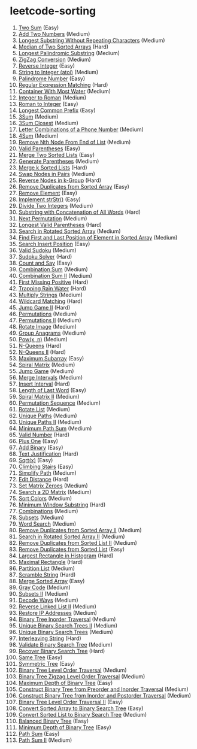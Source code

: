 # leetcode-sorting
0001. [Two Sum](https://leetcode.com/problems/two-sum) (Easy)  
0002. [Add Two Numbers](https://leetcode.com/problems/add-two-numbers) (Medium)  
0003. [Longest Substring Without Repeating Characters](https://leetcode.com/problems/longest-substring-without-repeating-characters) (Medium)  
0004. [Median of Two Sorted Arrays](https://leetcode.com/problems/median-of-two-sorted-arrays) (Hard)  
0005. [Longest Palindromic Substring](https://leetcode.com/problems/longest-palindromic-substring) (Medium)  
0006. [ZigZag Conversion](https://leetcode.com/problems/zigzag-conversion) (Medium)  
0007. [Reverse Integer](https://leetcode.com/problems/reverse-integer) (Easy)  
0008. [String to Integer (atoi)](https://leetcode.com/problems/string-to-integer-atoi) (Medium)  
0009. [Palindrome Number](https://leetcode.com/problems/palindrome-number) (Easy)  
0010. [Regular Expression Matching](https://leetcode.com/problems/regular-expression-matching) (Hard)  
0011. [Container With Most Water](https://leetcode.com/problems/container-with-most-water) (Medium)  
0012. [Integer to Roman](https://leetcode.com/problems/integer-to-roman) (Medium)  
0013. [Roman to Integer](https://leetcode.com/problems/roman-to-integer) (Easy)  
0014. [Longest Common Prefix](https://leetcode.com/problems/longest-common-prefix) (Easy)  
0015. [3Sum](https://leetcode.com/problems/3sum) (Medium)  
0016. [3Sum Closest](https://leetcode.com/problems/3sum-closest) (Medium)  
0017. [Letter Combinations of a Phone Number](https://leetcode.com/problems/letter-combinations-of-a-phone-number) (Medium)  
0018. [4Sum](https://leetcode.com/problems/4sum) (Medium)  
0019. [Remove Nth Node From End of List](https://leetcode.com/problems/remove-nth-node-from-end-of-list) (Medium)  
0020. [Valid Parentheses](https://leetcode.com/problems/valid-parentheses) (Easy)  
0021. [Merge Two Sorted Lists](https://leetcode.com/problems/merge-two-sorted-lists) (Easy)  
0022. [Generate Parentheses](https://leetcode.com/problems/generate-parentheses) (Medium)  
0023. [Merge k Sorted Lists](https://leetcode.com/problems/merge-k-sorted-lists) (Hard)  
0024. [Swap Nodes in Pairs](https://leetcode.com/problems/swap-nodes-in-pairs) (Medium)  
0025. [Reverse Nodes in k-Group](https://leetcode.com/problems/reverse-nodes-in-k-group) (Hard)  
0026. [Remove Duplicates from Sorted Array](https://leetcode.com/problems/remove-duplicates-from-sorted-array) (Easy)  
0027. [Remove Element](https://leetcode.com/problems/remove-element) (Easy)  
0028. [Implement strStr()](https://leetcode.com/problems/implement-strstr) (Easy)  
0029. [Divide Two Integers](https://leetcode.com/problems/divide-two-integers) (Medium)  
0030. [Substring with Concatenation of All Words](https://leetcode.com/problems/substring-with-concatenation-of-all-words) (Hard)  
0031. [Next Permutation](https://leetcode.com/problems/next-permutation) (Medium)  
0032. [Longest Valid Parentheses](https://leetcode.com/problems/longest-valid-parentheses) (Hard)  
0033. [Search in Rotated Sorted Array](https://leetcode.com/problems/search-in-rotated-sorted-array) (Medium)  
0034. [Find First and Last Position of Element in Sorted Array](https://leetcode.com/problems/find-first-and-last-position-of-element-in-sorted-array) (Medium)  
0035. [Search Insert Position](https://leetcode.com/problems/search-insert-position) (Easy)  
0036. [Valid Sudoku](https://leetcode.com/problems/valid-sudoku) (Medium)  
0037. [Sudoku Solver](https://leetcode.com/problems/sudoku-solver) (Hard)  
0038. [Count and Say](https://leetcode.com/problems/count-and-say) (Easy)  
0039. [Combination Sum](https://leetcode.com/problems/combination-sum) (Medium)  
0040. [Combination Sum II](https://leetcode.com/problems/combination-sum-ii) (Medium)  
0041. [First Missing Positive](https://leetcode.com/problems/first-missing-positive) (Hard)  
0042. [Trapping Rain Water](https://leetcode.com/problems/trapping-rain-water) (Hard)  
0043. [Multiply Strings](https://leetcode.com/problems/multiply-strings) (Medium)  
0044. [Wildcard Matching](https://leetcode.com/problems/wildcard-matching) (Hard)  
0045. [Jump Game II](https://leetcode.com/problems/jump-game-ii) (Hard)  
0046. [Permutations](https://leetcode.com/problems/permutations) (Medium)  
0047. [Permutations II](https://leetcode.com/problems/permutations-ii) (Medium)  
0048. [Rotate Image](https://leetcode.com/problems/rotate-image) (Medium)  
0049. [Group Anagrams](https://leetcode.com/problems/group-anagrams) (Medium)  
0050. [Pow(x, n)](https://leetcode.com/problems/powx-n) (Medium)  
0051. [N-Queens](https://leetcode.com/problems/n-queens) (Hard)  
0052. [N-Queens II](https://leetcode.com/problems/n-queens-ii) (Hard)  
0053. [Maximum Subarray](https://leetcode.com/problems/maximum-subarray) (Easy)  
0054. [Spiral Matrix](https://leetcode.com/problems/spiral-matrix) (Medium)  
0055. [Jump Game](https://leetcode.com/problems/jump-game) (Medium)  
0056. [Merge Intervals](https://leetcode.com/problems/merge-intervals) (Medium)  
0057. [Insert Interval](https://leetcode.com/problems/insert-interval) (Hard)  
0058. [Length of Last Word](https://leetcode.com/problems/length-of-last-word) (Easy)  
0059. [Spiral Matrix II](https://leetcode.com/problems/spiral-matrix-ii) (Medium)  
0060. [Permutation Sequence](https://leetcode.com/problems/permutation-sequence) (Medium)  
0061. [Rotate List](https://leetcode.com/problems/rotate-list) (Medium)  
0062. [Unique Paths](https://leetcode.com/problems/unique-paths) (Medium)  
0063. [Unique Paths II](https://leetcode.com/problems/unique-paths-ii) (Medium)  
0064. [Minimum Path Sum](https://leetcode.com/problems/minimum-path-sum) (Medium)  
0065. [Valid Number](https://leetcode.com/problems/valid-number) (Hard)  
0066. [Plus One](https://leetcode.com/problems/plus-one) (Easy)  
0067. [Add Binary](https://leetcode.com/problems/add-binary) (Easy)  
0068. [Text Justification](https://leetcode.com/problems/text-justification) (Hard)  
0069. [Sqrt(x)](https://leetcode.com/problems/sqrtx) (Easy)  
0070. [Climbing Stairs](https://leetcode.com/problems/climbing-stairs) (Easy)  
0071. [Simplify Path](https://leetcode.com/problems/simplify-path) (Medium)  
0072. [Edit Distance](https://leetcode.com/problems/edit-distance) (Hard)  
0073. [Set Matrix Zeroes](https://leetcode.com/problems/set-matrix-zeroes) (Medium)  
0074. [Search a 2D Matrix](https://leetcode.com/problems/search-a-2d-matrix) (Medium)  
0075. [Sort Colors](https://leetcode.com/problems/sort-colors) (Medium)  
0076. [Minimum Window Substring](https://leetcode.com/problems/minimum-window-substring) (Hard)  
0077. [Combinations](https://leetcode.com/problems/combinations) (Medium)  
0078. [Subsets](https://leetcode.com/problems/subsets) (Medium)  
0079. [Word Search](https://leetcode.com/problems/word-search) (Medium)  
0080. [Remove Duplicates from Sorted Array II](https://leetcode.com/problems/remove-duplicates-from-sorted-array-ii) (Medium)  
0081. [Search in Rotated Sorted Array II](https://leetcode.com/problems/search-in-rotated-sorted-array-ii) (Medium)  
0082. [Remove Duplicates from Sorted List II](https://leetcode.com/problems/remove-duplicates-from-sorted-list-ii) (Medium)  
0083. [Remove Duplicates from Sorted List](https://leetcode.com/problems/remove-duplicates-from-sorted-list) (Easy)  
0084. [Largest Rectangle in Histogram](https://leetcode.com/problems/largest-rectangle-in-histogram) (Hard)  
0085. [Maximal Rectangle](https://leetcode.com/problems/maximal-rectangle) (Hard)  
0086. [Partition List](https://leetcode.com/problems/partition-list) (Medium)  
0087. [Scramble String](https://leetcode.com/problems/scramble-string) (Hard)  
0088. [Merge Sorted Array](https://leetcode.com/problems/merge-sorted-array) (Easy)  
0089. [Gray Code](https://leetcode.com/problems/gray-code) (Medium)  
0090. [Subsets II](https://leetcode.com/problems/subsets-ii) (Medium)  
0091. [Decode Ways](https://leetcode.com/problems/decode-ways) (Medium)  
0092. [Reverse Linked List II](https://leetcode.com/problems/reverse-linked-list-ii) (Medium)  
0093. [Restore IP Addresses](https://leetcode.com/problems/restore-ip-addresses) (Medium)  
0094. [Binary Tree Inorder Traversal](https://leetcode.com/problems/binary-tree-inorder-traversal) (Medium)  
0095. [Unique Binary Search Trees II](https://leetcode.com/problems/unique-binary-search-trees-ii) (Medium)  
0096. [Unique Binary Search Trees](https://leetcode.com/problems/unique-binary-search-trees) (Medium)  
0097. [Interleaving String](https://leetcode.com/problems/interleaving-string) (Hard)  
0098. [Validate Binary Search Tree](https://leetcode.com/problems/validate-binary-search-tree) (Medium)  
0099. [Recover Binary Search Tree](https://leetcode.com/problems/recover-binary-search-tree) (Hard)  
0100. [Same Tree](https://leetcode.com/problems/same-tree) (Easy)  
0101. [Symmetric Tree](https://leetcode.com/problems/symmetric-tree) (Easy)  
0102. [Binary Tree Level Order Traversal](https://leetcode.com/problems/binary-tree-level-order-traversal) (Medium)  
0103. [Binary Tree Zigzag Level Order Traversal](https://leetcode.com/problems/binary-tree-zigzag-level-order-traversal) (Medium)  
0104. [Maximum Depth of Binary Tree](https://leetcode.com/problems/maximum-depth-of-binary-tree) (Easy)  
0105. [Construct Binary Tree from Preorder and Inorder Traversal](https://leetcode.com/problems/construct-binary-tree-from-preorder-and-inorder-traversal) (Medium)  
0106. [Construct Binary Tree from Inorder and Postorder Traversal](https://leetcode.com/problems/construct-binary-tree-from-inorder-and-postorder-traversal) (Medium)  
0107. [Binary Tree Level Order Traversal II](https://leetcode.com/problems/binary-tree-level-order-traversal-ii) (Easy)  
0108. [Convert Sorted Array to Binary Search Tree](https://leetcode.com/problems/convert-sorted-array-to-binary-search-tree) (Easy)  
0109. [Convert Sorted List to Binary Search Tree](https://leetcode.com/problems/convert-sorted-list-to-binary-search-tree) (Medium)  
0110. [Balanced Binary Tree](https://leetcode.com/problems/balanced-binary-tree) (Easy)  
0111. [Minimum Depth of Binary Tree](https://leetcode.com/problems/minimum-depth-of-binary-tree) (Easy)  
0112. [Path Sum](https://leetcode.com/problems/path-sum) (Easy)  
0113. [Path Sum II](https://leetcode.com/problems/path-sum-ii) (Medium)  
